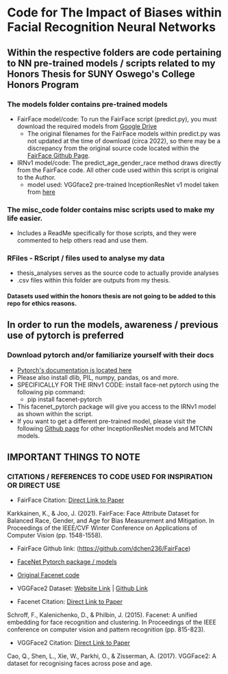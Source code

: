 # Code for The Impact of Biases within Facial Recognition Neural Networks

## Within the respective folders are code pertaining to NN pre-trained models / scripts related to my Honors Thesis for SUNY Oswego's College Honors Program
  ### The models folder contains pre-trained models
  - FairFace model/code: To run the FairFace script (predict.py), you must download the required models from [Google Drive](https://drive.google.com/drive/folders/1F_pXfbzWvG-bhCpNsRj6F_xsdjpesiFu)
    - The original filenames for the FairFace models within predict.py was not updated at the time of download (circa 2022), so there may be a discrepancy from the original source code located within the [FairFace Github Page](https://github.com/dchen236/FairFace).
  - IRNv1 model/code: The predict_age_gender_race method draws directly from the FairFace code. All other code used within this script is original to the Author.
    - model used: VGGface2 pre-trained InceptionResNet v1 model taken from [here](https://github.com/davidsandberg/facenet)
  ### The misc_code folder contains misc scripts used to make my life easier.
   - Includes a ReadMe specifically for those scripts, and they were commented to help others read and use them.
 ### RFiles - RScript / files used to analyse my data
   - thesis_analyses serves as the source code to actually provide analyses
   - .csv files within this folder are outputs from my thesis.
    
 #### Datasets used within the honors thesis are not going to be added to this repo for ethics reasons.

## In order to run the models, awareness / previous use of pytorch is preferred
  ### Download pytorch and/or familiarize yourself with their docs
   - [Pytorch's documentation is located here](https://pytorch.org/docs/stable/index.html)
   - Please also install dlib, PIL, numpy, pandas, os and more.
   - SPECIFICALLY FOR THE IRNv1 CODE: install face-net pytorch using the following pip command:
       - pip install facenet-pytorch
   - This facenet_pytorch package will give you access to the IRNv1 model as shown within the script.
   - If you want to get a different pre-trained model, please visit the following [Github page](https://github.com/timesler/facenet-pytorch) for other InceptionResNet models and MTCNN models.

## IMPORTANT THINGS TO NOTE

### CITATIONS / REFERENCES TO CODE USED FOR INSPIRATION OR DIRECT USE
   - FairFace Citation: [Direct Link to Paper](https://openaccess.thecvf.com/content/WACV2021/papers/Karkkainen_FairFace_Face_Attribute_Dataset_for_Balanced_Race_Gender_and_Age_WACV_2021_paper.pdf)

Karkkainen, K., & Joo, J. (2021). FairFace: Face Attribute Dataset for Balanced Race, Gender, and Age for Bias Measurement and Mitigation. In Proceedings of the IEEE/CVF Winter Conference on Applications of Computer Vision (pp. 1548-1558).
   - FairFace Github link: (https://github.com/dchen236/FairFace)

   - [FaceNet Pytorch package / models](https://github.com/timesler/facenet-pytorch)
   - [Original Facenet code](https://github.com/davidsandberg/facenet)
   - VGGFace2 Dataset: [Website Link](https://www.robots.ox.ac.uk/~vgg/data/vgg_face2/) | [Github Link](https://github.com/ox-vgg/vgg_face2)
   
   - Facenet Citation: [Direct Link to Paper](https://arxiv.org/abs/1503.03832)

Schroff, F., Kalenichenko, D., & Philbin, J. (2015). Facenet: A unified embedding for face recognition and clustering. In Proceedings of the IEEE conference on computer vision and pattern recognition (pp. 815-823).

   - VGGFace2 Citation: [Direct Link to Paper](https://arxiv.org/abs/1710.08092)

Cao, Q., Shen, L., Xie, W., Parkhi, O., & Zisserman, A. (2017). VGGFace2: A dataset for recognising faces across pose and age. 
